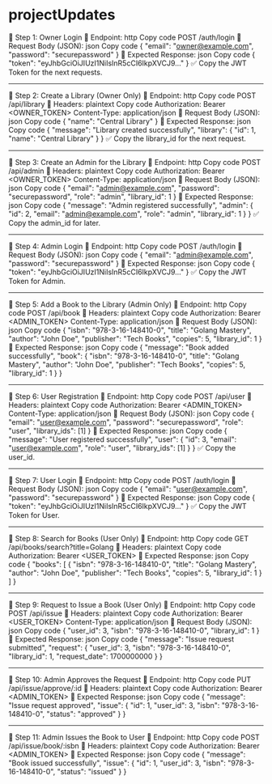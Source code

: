 # projectUpdates
🔹 Step 1: Owner Login
📌 Endpoint:
http
Copy code
POST /auth/login
📌 Request Body (JSON):
json
Copy code
{
    "email": "owner@example.com",
    "password": "securepassword"
}
📌 Expected Response:
json
Copy code
{
    "token": "eyJhbGciOiJIUzI1NiIsInR5cCI6IkpXVCJ9..."
}
✅ Copy the JWT Token for the next requests.
________________________________________
🔹 Step 2: Create a Library (Owner Only)
📌 Endpoint:
http
Copy code
POST /api/library
📌 Headers:
plaintext
Copy code
Authorization: Bearer <OWNER_TOKEN>
Content-Type: application/json
📌 Request Body (JSON):
json
Copy code
{
    "name": "Central Library"
}
📌 Expected Response:
json
Copy code
{
    "message": "Library created successfully",
    "library": {
        "id": 1,
        "name": "Central Library"
    }
}
✅ Copy the library_id for the next request.
________________________________________
🔹 Step 3: Create an Admin for the Library
📌 Endpoint:
http
Copy code
POST /api/admin
📌 Headers:
plaintext
Copy code
Authorization: Bearer <OWNER_TOKEN>
Content-Type: application/json
📌 Request Body (JSON):
json
Copy code
{
    "email": "admin@example.com",
    "password": "securepassword",
    "role": "admin",
    "library_id": 1
}
📌 Expected Response:
json
Copy code
{
    "message": "Admin registered successfully",
    "admin": {
        "id": 2,
        "email": "admin@example.com",
        "role": "admin",
        "library_id": 1
    }
}
✅ Copy the admin_id for later.
________________________________________
🔹 Step 4: Admin Login
📌 Endpoint:
http
Copy code
POST /auth/login
📌 Request Body (JSON):
json
Copy code
{
    "email": "admin@example.com",
    "password": "securepassword"
}
📌 Expected Response:
json
Copy code
{
    "token": "eyJhbGciOiJIUzI1NiIsInR5cCI6IkpXVCJ9..."
}
✅ Copy the JWT Token for Admin.
________________________________________
🔹 Step 5: Add a Book to the Library (Admin Only)
📌 Endpoint:
http
Copy code
POST /api/book
📌 Headers:
plaintext
Copy code
Authorization: Bearer <ADMIN_TOKEN>
Content-Type: application/json
📌 Request Body (JSON):
json
Copy code
{
    "isbn": "978-3-16-148410-0",
    "title": "Golang Mastery",
    "author": "John Doe",
    "publisher": "Tech Books",
    "copies": 5,
    "library_id": 1
}
📌 Expected Response:
json
Copy code
{
    "message": "Book added successfully",
    "book": {
        "isbn": "978-3-16-148410-0",
        "title": "Golang Mastery",
        "author": "John Doe",
        "publisher": "Tech Books",
        "copies": 5,
        "library_id": 1
    }
}
________________________________________
🔹 Step 6: User Registration
📌 Endpoint:
http
Copy code
POST /api/user
📌 Headers:
plaintext
Copy code
Authorization: Bearer <ADMIN_TOKEN>
Content-Type: application/json
📌 Request Body (JSON):
json
Copy code
{
    "email": "user@example.com",
    "password": "securepassword",
    "role": "user",
    "library_ids": [1]
}
📌 Expected Response:
json
Copy code
{
    "message": "User registered successfully",
    "user": {
        "id": 3,
        "email": "user@example.com",
        "role": "user",
        "library_ids": [1]
    }
}
✅ Copy the user_id.
________________________________________
🔹 Step 7: User Login
📌 Endpoint:
http
Copy code
POST /auth/login
📌 Request Body (JSON):
json
Copy code
{
    "email": "user@example.com",
    "password": "securepassword"
}
📌 Expected Response:
json
Copy code
{
    "token": "eyJhbGciOiJIUzI1NiIsInR5cCI6IkpXVCJ9..."
}
✅ Copy the JWT Token for User.
________________________________________
🔹 Step 8: Search for Books (User Only)
📌 Endpoint:
http
Copy code
GET /api/books/search?title=Golang
📌 Headers:
plaintext
Copy code
Authorization: Bearer <USER_TOKEN>
📌 Expected Response:
json
Copy code
{
    "books": [
        {
            "isbn": "978-3-16-148410-0",
            "title": "Golang Mastery",
            "author": "John Doe",
            "publisher": "Tech Books",
            "copies": 5,
            "library_id": 1
        }
    ]
}
________________________________________
🔹 Step 9: Request to Issue a Book (User Only)
📌 Endpoint:
http
Copy code
POST /api/issue
📌 Headers:
plaintext
Copy code
Authorization: Bearer <USER_TOKEN>
Content-Type: application/json
📌 Request Body (JSON):
json
Copy code
{
    "user_id": 3,
    "isbn": "978-3-16-148410-0",
    "library_id": 1
}
📌 Expected Response:
json
Copy code
{
    "message": "Issue request submitted",
    "request": {
        "user_id": 3,
        "isbn": "978-3-16-148410-0",
        "library_id": 1,
        "request_date": 1700000000
    }
}
________________________________________
🔹 Step 10: Admin Approves the Request
📌 Endpoint:
http
Copy code
PUT /api/issue/approve/:id
📌 Headers:
plaintext
Copy code
Authorization: Bearer <ADMIN_TOKEN>
📌 Expected Response:
json
Copy code
{
    "message": "Issue request approved",
    "issue": {
        "id": 1,
        "user_id": 3,
        "isbn": "978-3-16-148410-0",
        "status": "approved"
    }
}
________________________________________
🔹 Step 11: Admin Issues the Book to User
📌 Endpoint:
http
Copy code
POST /api/issue/book/:isbn
📌 Headers:
plaintext
Copy code
Authorization: Bearer <ADMIN_TOKEN>
📌 Expected Response:
json
Copy code
{
    "message": "Book issued successfully",
    "issue": {
        "id": 1,
        "user_id": 3,
        "isbn": "978-3-16-148410-0",
        "status": "issued"
    }
}

